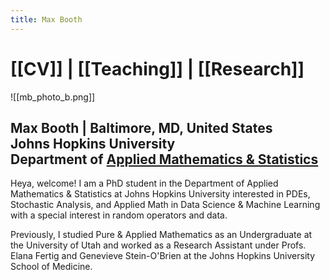 ```yaml
---
title: Max Booth
---
```


# [[CV]] | [[Teaching]] | [[Research]]


![[mb_photo_b.png]]
## Max Booth | Baltimore, MD, United States<br> Johns Hopkins University<br>Department of [Applied Mathematics & Statistics](https://engineering.jhu.edu/ams/)

Heya, welcome! I am a PhD student in the Department of Applied Mathematics & Statistics at Johns Hopkins University interested in PDEs, Stochastic Analysis, and Applied Math in Data Science & Machine Learning with a special interest in random operators and data. 

Previously, I studied Pure & Applied Mathematics as an Undergraduate at the University of Utah and worked as a Research Assistant under Profs. Elana Fertig and Genevieve Stein-O'Brien at the Johns Hopkins University School of Medicine.
